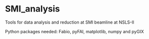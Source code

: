 # SMI_analysis
Tools for data analysis and reduction at SMI beamline at NSLS-II

Python packages needed: Fabio, pyFAI, matplotlib, numpy and pyGIX
